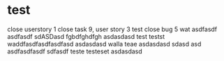 # test 
close userstory 1
close task 9, user story 3
test
close bug 5
wat
asdfasdf
asdfasdf
sdASDasd
fgbdfghdfgh
asdasdasd
test
testst
waddfasdfasdfasdfasd
asdasdasd
walla
teae
asdasdasd
sdasd
asd
asdfasdfasdf
sdfasdf
teste
testeset
asdasdasd
